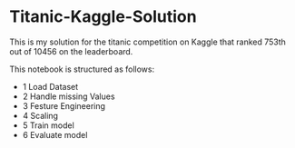 # Titanic-Kaggle-Solution

This is my solution for the titanic competition on Kaggle that ranked 753th out of 10456 on the leaderboard.

This notebook is structured as follows:

+ 1 Load Dataset
+ 2 Handle missing Values
+ 3 Festure Engineering
+ 4 Scaling
+ 5 Train model
+ 6 Evaluate model
